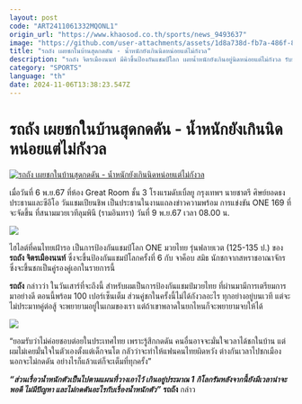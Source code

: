 ```yaml
---
layout: post
code: "ART2411061332MQONL1"
origin_url: "https://www.khaosod.co.th/sports/news_9493637"
image: "https://github.com/user-attachments/assets/1d8a738d-fb7a-486f-838c-c783f70a2c02"
title: "รถถัง เผยชกในบ้านสุดกดดัน - น้ำหนักยังเกินนิดหน่อยแต่ไม่กังวล"
description: "รถถัง จิตรเมืองนนท์ มีคิวขึ้นป้องกันแชมป์โลก เผยน้ำหนักยังเกินอยู่นิดหน่อยแต่ไม่กังวล รับชกในบ้านสุดกดดัน แต่ยังมั่นใจป้องแชมป์ได้"
category: "SPORTS"
language: "th"
date: 2024-11-06T13:38:23.547Z
---
```


# รถถัง เผยชกในบ้านสุดกดดัน - น้ำหนักยังเกินนิดหน่อยแต่ไม่กังวล

[![รถถัง เผยชกในบ้านสุดกดดัน - น้ำหนักยังเกินนิดหน่อยแต่ไม่กังวล](https://www.khaosod.co.th/wpapp/uploads/2024/11/fgttewt.jpg "รถถัง เผยชกในบ้านสุดกดดัน - น้ำหนักยังเกินนิดหน่อยแต่ไม่กังวล")](https://www.khaosod.co.th/wpapp/uploads/2024/11/fgttewt.jpg)

เมื่อวันที่ 6 พ.ย.67 ที่ห้อง Great Room ชั้น 3 โรงแรมดับเบิ้ลยู กรุงเทพฯ นายชาตรี ศิษย์ยอดธง ประธานและซีอีโอ วันแชมเปียนชิพ เป็นประธานในงานแถลงข่าวความพร้อม การแข่งขัน ONE 169 ที่จะจัดขึ้น ที่สนามมวยเวทีลุมพินี (รามอินทรา) วันที่ 9 พ.ย.67 เวลา 08.00 น.

![](https://www.khaosod.co.th/wpapp/uploads/2024/11/S__24395806.jpg)

ไฮไลต์ที่คนไทยเฝ้ารอ เป็นการป้องกันแชมป์โลก ONE มวยไทย รุ่นฟลายเวต (125-135 ป.) ของ **รถถัง จิตรเมืองนนท์** ซึ่งจะขึ้นป้องกันแชมป์โลกครั้งที่ 6 กับ จาค็อบ สมิธ นักชกจากสหราชอาณาจักร ซึ่งจะขึ้นชกเป็นคู่รองคู่เอกในรายการนี้

**รถถัง** กล่าวว่า ในวันเสาร์ที่จะถึงนี้ สำหรับผมเป็นการป้องกันแชมป์มวยไทย ที่ผ่านมามีการเตรียมการมาอย่างดี ตอนนี้พร้อม 100 เปอร์เซ็นเต็ม ส่วนคู่ชกในครั้งนี้ไม่ได้กังวลอะไร ทุกอย่างอยู่บนเวที แต่จะไม่ประมาทคู่ต่อสู้ จะพยายามอยู่ในเกมของเรา แต่ถ้าเขาพลาดในยกไหนก็จะพยายามจบให้ได้

![](https://www.khaosod.co.th/wpapp/uploads/2024/11/S__24395797.jpg)

“ยอมรับว่าไม่ค่อยชอบต่อยในประเทศไทย เพราะรู้สึกกดดัน คนอื่นอาจจะมั่นใจเวลาได้ชกในบ้าน แต่ผมไม่เคยมั่นใจในตัวเองตั้งแต่เด็กจนโต กลัวว่าจะทำให้แฟนคนไทยผิดหวัง ต่างกันเวลาไปชกเมืองนอกจะไม่กดดัน อย่างไรก็แล้วแต่ก็จะเต็มที่ทุกครั้ง”

**_“ส่วนเรื่อวน้ำหนักตัวเป็นไปตามแผนที่วางเอาไว้ เกินอยู่ประมาณ 1 กิโลกรัมหลังจากนี้ยังมีเวลาน่าจะพอดี ไม่มีปัญหา และไม่กดดันอะไรกับเรื่องน้ำหนักตัว”_** **รถถัง** กล่าว